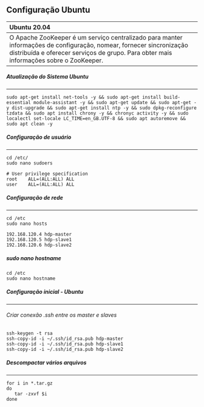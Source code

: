 ## Configuração Ubuntu

| Ubuntu 20.04                                                 |
| :----------------------------------------------------------- |
| O Apache ZooKeeper é um serviço centralizado para manter informações de configuração, nomear, fornecer sincronização distribuída e oferecer serviços de grupo. Para obter mais informações sobre o ZooKeeper. |

##### Atualização do Sistema Ubuntu

------

```shell
sudo apt-get install net-tools -y && sudo apt-get install build-essential module-assistant -y && sudo apt-get update && sudo apt-get -y dist-upgrade && sudo apt-get install ntp -y && sudo dpkg-reconfigure tzdata && sudo apt install chrony -y && chronyc activity -y && sudo localectl set-locale LC_TIME=en_GB.UTF-8 && sudo apt autoremove && sudo apt clean -y
```

##### Configuração de usuário

------

```
cd /etc/
sudo nano sudoers
```

```
# User privilege specification
root    ALL=(ALL:ALL) ALL
user    ALL=(ALL:ALL) ALL
```



##### Configuração de rede

------

```
cd /etc
sudo nano hosts
```

```
192.168.120.4 hdp-master
192.168.120.5 hdp-slave1
192.168.120.6 hdp-slave2
```



##### sudo nano hostname

```
cd /etc
sudo nano hostname
```

##### Configuração inicial - Ubuntu

------

###### Criar conexão .ssh entre os master e slaves

```shell
ssh-keygen -t rsa
ssh-copy-id -i ~/.ssh/id_rsa.pub hdp-master
ssh-copy-id -i ~/.ssh/id_rsa.pub hdp-slave1
ssh-copy-id -i ~/.ssh/id_rsa.pub hdp-slave2
```

##### Descompactar vários arquivos

------

```
for i in *.tar.gz
do
   tar -zxvf $i
done
```

